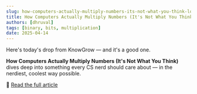 ```yaml
---
slug: how-computers-actually-multiply-numbers-its-not-what-you-think-log
title: How Computers Actually Multiply Numbers (It's Not What You Think)
authors: [dhruval]
tags: [binary, bits, multiplication]
date: 2025-04-14
---
```


Here's today's drop from KnowGrow — and it's a good one.

**How Computers Actually Multiply Numbers (It's Not What You Think)** dives deep into something every CS nerd should care about — in the nerdiest, coolest way possible.

🔗 [Read the full article](/docs/2025-04-14-how-computers-actually-multiply-numbers-its-not-what-you-think)
